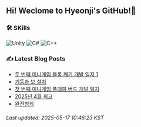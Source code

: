 ## Hi! Weclome to Hyeonji's GitHub!🌱
### 🛠️ SKills
![Unity](https://img.shields.io/badge/unity-%23000000.svg?style=for-the-badge&logo=unity&logoColor=white)
![C#](https://img.shields.io/badge/c%23-%23239120.svg?style=for-the-badge&logo=csharp&logoColor=white)
![C++](https://img.shields.io/badge/c++-%2300599C.svg?style=for-the-badge&logo=c%2B%2B&logoColor=white)

### ✍️ Latest Blog Posts
<!-- BLOG-POST-LIST:START -->
- [두 번째 미니게임 블록 깨기 개발 일지 1](http://jjrdd.tistory.com/281)
- [기둥과 보 설치](http://jjrdd.tistory.com/280)
- [첫 번째 미니게임 플래피 버드 개발 일지](http://jjrdd.tistory.com/279)
- [2025년 4월 회고](http://jjrdd.tistory.com/278)
- [완전범죄](http://jjrdd.tistory.com/277)

###### Last updated: 2025-05-17 10:46:23 KST
<!-- BLOG-POST-LIST:END -->
